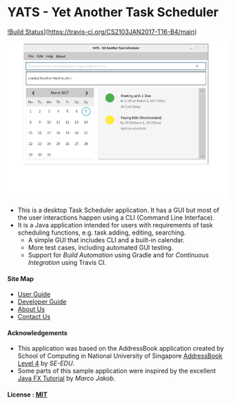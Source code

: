 # YATS - Yet Another Task Scheduler
[!Build Status](https://travis-ci.org/CS2103JAN2017-T16-B4/main.svg?branch=master)](https://travis-ci.org/CS2103JAN2017-T16-B4/main)
<!---
Appveyor test missing
Coveralls test missing
Coadacy test missing
--->
<img src="docs/images/Ui.png" width="600"><br>
* This is a desktop Task Scheduler application. It has a GUI but most of the user interactions happen using a CLI (Command Line Interface).
* It is a Java application intended for users with requirements of task scheduling functions, e.g. task adding, editing, searching.
	* A simple GUI that includes CLI and a built-in calendar.
	* More test cases, including automated GUI testing.
	* Support for *Build Automation* using Gradle and for *Continuous Integration* using Travis CI.
	
#### Site Map
* [User Guide](docs/UserGuide.md)
* [Developer Guide](docs/DeveloperGuide.md)
* [About Us](docs/AboutUs.md)
* [Contact Us](docs/ContactUs.md)

#### Acknowledgements
* This application was based on the AddressBook application created by School of Computing in National University of Singapore [AddressBook Level 4](https://github.com/nus-cs2103-AY1617S2/addressbook-level4) by *SE-EDU*.
* Some parts of this sample application were inspired by the excellent [Java FX Tutorial](http://code.makery.ch/library/javafx-8-tutorial/) by _Marco Jakob_.

#### License : [MIT](LICENSE)

